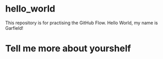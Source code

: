 # hello_world
This repository is for practising the GitHub Flow.
Hello World, my name is Garfield!
# Tell me more about yourshelf
